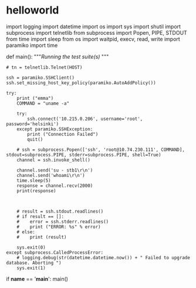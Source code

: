 # helloworld
import logging
import datetime
import os
import sys
import shutil
import subprocess
import telnetlib
from subprocess import Popen, PIPE, STDOUT
from time import sleep
from os import waitpid, execv, read, write
import paramiko
import time


def main():
    """*Running the test suite(s)*
    """

    # tn = telnetlib.Telnet(HOST)

    ssh = paramiko.SSHClient()
    ssh.set_missing_host_key_policy(paramiko.AutoAddPolicy())

    try:
        print ("emma")
        COMMAND = "uname -a"

        try:
            ssh.connect('10.215.0.206', username='root', password='helsinki')
        except paramiko.SSHException:
            print ("Connection Failed")
            quit()

        # ssh = subprocess.Popen(['ssh', 'root@10.74.230.111', COMMAND], stdout=subprocess.PIPE, stderr=subprocess.PIPE, shell=True)
        channel = ssh.invoke_shell()

        channel.send('su - stb1\r\n')
        channel.send('whoami\r\n')
        time.sleep(5)
        response = channel.recv(2000)
        print(response)



        # result = ssh.stdout.readlines()
        # if result == []:
        #    error = ssh.stderr.readlines()
        #    print ("ERROR: %s" % error)
        # else:
        #    print (result)

        sys.exit(0)
    except subprocess.CalledProcessError:
        # logging.debug(str(datetime.datetime.now()) + " Failed to upgrade database. Aborting ")
        sys.exit(1)


if __name__ == '__main__':
    main()
 
